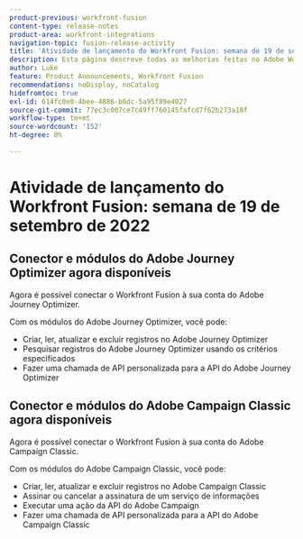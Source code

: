 ```yaml
---
product-previous: workfront-fusion
content-type: release-notes
product-area: workfront-integrations
navigation-topic: fusion-release-activity
title: 'Atividade de lançamento do Workfront Fusion: semana de 19 de setembro de 2022'
description: Esta página descreve todas as melhorias feitas no Adobe Workfront Fusion na semana de 19 de setembro de 2022.
author: Luke
feature: Product Announcements, Workfront Fusion
recommendations: noDisplay, noCatalog
hidefromtoc: true
exl-id: 614fc0e0-4bee-4886-b6dc-5a95f89e4027
source-git-commit: 77ec3c007ce7c49ff760145fafcd7f62b273a18f
workflow-type: tm+mt
source-wordcount: '152'
ht-degree: 0%

---
```


# Atividade de lançamento do Workfront Fusion: semana de 19 de setembro de 2022

## Conector e módulos do Adobe Journey Optimizer agora disponíveis

Agora é possível conectar o Workfront Fusion à sua conta do Adobe Journey Optimizer.

Com os módulos do Adobe Journey Optimizer, você pode:
* Criar, ler, atualizar e excluir registros no Adobe Journey Optimizer
* Pesquisar registros do Adobe Journey Optimizer usando os critérios especificados
* Fazer uma chamada de API personalizada para a API do Adobe Journey Optimizer

## Conector e módulos do Adobe Campaign Classic agora disponíveis

Agora é possível conectar o Workfront Fusion à sua conta do Adobe Campaign Classic.

Com os módulos do Adobe Campaign Classic, você pode:
* Criar, ler, atualizar e excluir registros no Adobe Campaign Classic
* Assinar ou cancelar a assinatura de um serviço de informações
* Executar uma ação da API do Adobe Campaign
* Fazer uma chamada de API personalizada para a API do Adobe Campaign Classic
